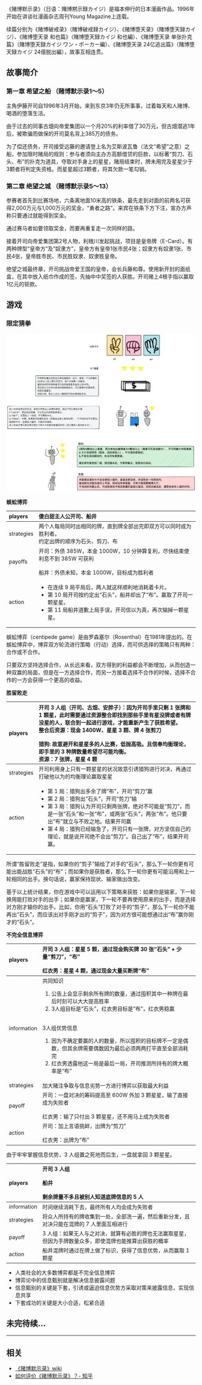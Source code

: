 《赌博默示录》（日语：賭博黙示録カイジ）是福本伸行的日本漫画作品。1996年开始在讲谈社漫画杂志周刊Young Magazine上连载。

续篇分别为《赌博破戒录》（賭博破戒録カイジ）、《赌博堕天录》（賭博堕天録カイジ）、《赌博堕天录 和也篇》（賭博堕天録カイジ 和也編）、《赌博堕天录 单张扑克篇》（賭博堕天録カイジ ワン・ポーカー編）、《赌博堕天录 24亿逃出篇》（賭博堕天録カイジ 24億脱出編），故事互相连贯。

## 故事简介

### 第一章 希望之船 （赌博默示录1～5）

主角伊藤开司自1996年3月开始，来到东京3年仍无所事事，过着每天和人赌博、喝酒的堕落生活。

由于过去的同事古畑向帝爱集团以一个月20%的利率借了30万元，但古畑潜逃1年后，被欺骗而做保的开司莫名背上385万的债务。

为了偿还债务，开司接受远藤的邀请登上名为艾斯波瓦鲁（法文“希望”之意）之船，参加限时赌局的规则：参与者须向主办方高额借贷的巨款，以标著“剪刀、石头、布”的扑克为道具，夺取对手身上的星星，赌局结束时，牌未用完及星星少于3颗者将判定失资格。而星星超过3颗者，将其欠款一笔勾销。

### 第二章 绝望之城 （赌博默示录5～13）

参赛者首先到比赛场地，六条离地面10米高的铁条，最先走到对面的前两名可获得2,000万元与1,000万元的奖金，“勇者之路”。来宾在铁条下方下注，宣办方声称只要通过就能得到奖金。

通过赛马者如要领取奖金，而要再重复走一次同样的路。

接着开司向帝爱集团第2号人物，利根川发起挑战，项目是皇帝牌（E-Card）。有两种牌型“皇帝方”及“奴隶方”，皇帝方有皇帝1张市民4张；奴隶方有奴隶1张、市民4张，皇帝胜市民、市民胜奴隶、奴隶胜皇帝。

绝望之城最终章，开司挑战帝爱王国的皇帝，会长兵藤和尊。使用新开封的面纸盒，在其中放入纸巾作成的签，先抽中中奖签的人获胜。开司赌上4根手指以赢取1亿元的钜款。

## 游戏

### 限定猜拳

![图片](./../img/gambling_01.png)

**蜈蚣博弈**

|players|傻白甜主人公开司、船井|
|:----|:----|
|strategies|两个人每局同时出相同的牌，直到牌全部出完即双方可以同时成为胜利者。<br>约定出牌的顺序为石头、剪刀、布|
|payoffs|开司：外债 385W，本金 1000W，10 分钟算复利，尽快结束使利息不到 385W 可获利  <br><br>船井：外债未知，本金 1000W，目标成为胜利者|
|action|<ul><li>在连续 9 局平局后，两人就这样顺利地消耗着卡片。</li><li>第 10 局开司按约定出“石头”，船井却出了“布”。赢取了开司一颗星星。</li><li>第 11 局船井道歉上局手误，开司信以为真，再次输掉一颗星星。</li>|

蜈蚣博弈（centipede game）是由罗森塞尔（Rosenthal）在1981年提出的。在蜈蚣博弈中，博弈双方轮流进行策略（行动）选择，而可供选择的策略只有两种：合作或不合作。

只要双方坚持选择合作，从长远来看，双方得到的利益都会不断增加，从而创造一种双赢的局面，但是在一方选择合作，而另一方接着选择不合作的时候，选择不合作的一方会获得一个更高的收益。

**胜留败走**

|players|开司 3 人组（开司、古畑、安胖子）：因为开司手里只剩 1 张牌和 1 颗星，此时需要通过资源整合即找到那些手里有星没牌或者有牌没星的人，联合到一起进行游戏，才能重新产生了获胜希望。<br>整合后资源：现金 1400W、星星 3 颗、牌 4 张剪刀<br><br>猎狗: 故意避开和星星多的人比赛，低抛高吸。且信奉均衡理论，即手里的 3 种牌数量希望尽可能均衡。 <br>资源：7 张牌，星星 4 颗|
|:----|:----|
|strategies|开司利用身上只有一颗星星的状况故意引诱猎狗进行对决，再通过打破他以为的均衡理论赢取星星|
|action|<ul><li>第 1 局：猎狗出多余了牌“布”，开司“剪刀”赢</li><li>第 2 局：猎狗出“石头”，开司“剪刀”输</li><li>第 3 局：猎狗认为开司只剩两张牌，绝对不可能是“剪刀”，而是一张“石头”和一张“布”，或两张“石头”，两张“布”。他只要出“布”就立与不败之地。结果开司赢</li><li>第 4 局：猎狗已经输急了，开司只有一张牌，对方坚信自己的理论，就是说开司绝不会出“剪刀”。自己出了“布”，结果开司赢。</li>|

所谓“胜留败走”是指，如果你的“剪子”输给了对手的“石头”，那么下一轮你更有可能出能战胜“石头”的“布”；而如果你是获胜者，那么下一轮你更有可能沿用和上一轮相同的出手。换句话说，赢家保持现状、输家做出改变。

基于以上统计结果，你在游戏中可以运用以下策略来获胜：如果你是输家，下一轮换用能打败对手的出手；如果你是赢家，下一轮不要再使用原来的出手，而是选择对方刚才输你的出手。比如，你用“石头”打败了对手的“剪子”，那么下一轮你不能再出“石头”，而应该出对手刚才出的“剪子”，因为对方很可能想通过出“布”赢你刚才的“石头”。

**不完全信息博弈**

|players|开司 3 人组：星星 5 颗，通过现金购买牌 30 张“石头” + 少量“剪刀”，“布”<br><br>红衣男：星星 4 颗，通过现金大量买断牌“布”|
|:----|:----|
|information|共同知识<br><ol><li>公告上会显示剩余所有牌的数量，通过囤积其中一种牌在最后时刻可以大大提高胜率</li><li>3人组目标是“石头”，红衣男目标是“布”，红衣男稳赢</li></ol><br>3人组优势信息<br><ol><li>因为不确定要赢的人的数量，所以囤积的目标牌不一定是偶数，但其余牌需要偶数因为最后必须两两打平直至全部消耗完</li><li>红衣男透露他这一局是最后一局，开司推测所持有的牌大概率是“布”</li>|
|strategies|加大赌注争取与信息劣势一方进行博弈以获取最大利益|
|payoff|开司：一盘对决的筹码提高至 600W 外加 3 颗星星，输了直接成为失败者<br><br>红衣男：输了只付出 3 颗星星，还不用马上成为失败者|
|action|开司：加上言语挑衅，出牌为“剪刀”<br><br>红衣男：出牌为“布”|

由于牢牢掌握信息优势，3 人组置之死地而后生，一盘就拿回 3 颗星星。

|players|开司 3 人组<br><br>船井<br><br>剩余牌量不多且被别人知道底牌信息的 5 人|
|:----|:----|
|information|时间继续消耗下去，最终所有人均会成为失败者|
|strategies|将众人所持有的牌收集到一处，全部洗一遍，然后重新分发，且对决只能在混牌的 7 人里面互相进行|
|payoff|3 人组：如果无人与之对决，就算有必胜的牌也无法赢取星星，但因为手牌数量众多，即使混牌也能推算出获胜的概率|
|action|船井混牌时通过在牌上做了标识，获得了信息优势，从而赢取 1 颗星|

* 人类社会的大多数博弈都是不完全信息博弈
* 博弈论中的信息甄别就是解决信息披露问题
* 信息甄别的关键是下套，引诱或逼迫信息优势方采取对策来披露信息，实现信息共享
* 下套成功的关键是大小合适，松紧合适

## 未完待续...


---


## 相关

* [《赌博默示录》wiki](https://zh.wikipedia.org/wiki/%E8%B3%AD%E5%8D%9A%E9%BB%98%E7%A4%BA%E9%8C%84)
* [如何评价《赌博默示录》？- 知乎](https://www.zhihu.com/question/23275076)
